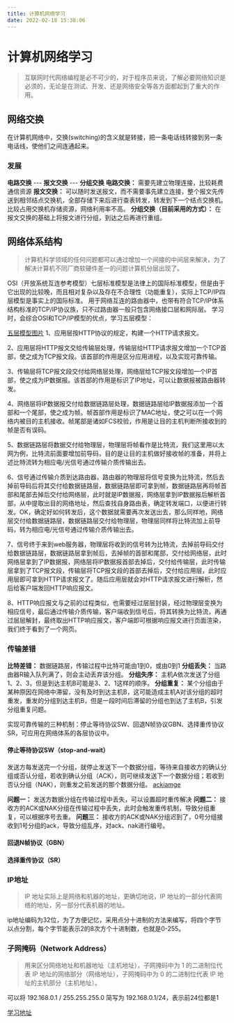 ```yaml
---
title: 计算机网络学习
date: 2022-02-18 15:38:06
---
```



# 计算机网络学习
> 互联网时代网络编程是必不可少的，对于程序员来说，了解必要网络知识是必须的，无论是在测试、开发、还是网络安全等各方面都起到了重大的作用。

## 网络交换
在计算机网络中，交换(switching)的含义就是转接，把一条电话线转接到另一条电话线，使他们之间连通起来。
### 发展
**电路交换**  --- **报文交换** --- **分组交换**
**电路交换：** 需要先建立物理连接，比较耗费通信资源
**报文交换：** 可以随时发送报文，而不需要事先建立连接，整个报文先传送到相邻结点交换机，全部存储下来后进行查表转发，转发到下一个结点交换机。比较占用交换机存储资源，网络利用率不高。
**分组交换（目前采用的方式）：** 在报文交换的基础上将报文进行分组，到达之后再进行重组。


## 网络体系结构
> 计算机科学领域的任何问题都可以通过增加一个间接的中间层来解决，为了解决计算机不同厂商软硬件差一的问题计算机分层出现了。

OSI（开放系统互连参考模型）七层标准模型是法律上的国际标准模型，但是由于它出现的比较晚，而且相对复杂以及存在不合理性（功能重复），实际上TCP/IP四层模型是事实上的国际标准。
用于网络互连的路由器中，也带有符合TCP/IP体系结构标准的TCP/IP协议族，只不过路由器一般只包含网络接口层和网际层。
学习时，会综合OSI和TCP/IP模型的优点，学习五层模型：

[五层模型图片]()
1、应用层按HTTP协议的规定，构建一个HTTP请求报文。

2、应用层将HTTP报文交给传输层处理，传输层给HTTP请求报文增加一个TCP首部，使之成为TCP报文段。该首部的作用是区分应用进程，以及实现可靠传输。

3、传输层将TCP报文段交付给网络层处理，网络层给TCP报文段增加一个IP首部，使之成为IP数据报。该首部的作用是标识了IP地址，可以让数据报被路由器转发。

4、网络层将IP数据报交付给数据链路层处理，数据链路层给IP数据报添加一个首部和一个尾部，使之成为帧。帧首部作用是标识了MAC地址，使之可以在一个网络内被目的主机接收。帧尾部是诸如FCS校验，作用是让目的主机判断所接收到的帧是否有误码。

5、数据链路层将数据交付给物理层，物理层将帧看作是比特流，我们这里用以太网为例，比特流前面要增加前导码，目的是让目的主机做好接收帧的准备，并将上述比特流转为相应电/光信号通过传输介质传输出去。

6、信号通过传输介质到达路由器，路由器的物理层将信号变换为比特流，然后去掉前导码后将其交付给数据链路层，数据链路层即可拿到帧，数据链路层再将帧首部和尾部去掉后交付给网络层，此时就是IP数据报，网络层拿到IP数据报后解析首部，从中提取出目的网络地址，然后查找自身路由表，确定转发端口，以便进行转发。OK，确定好如何转发后，这个数据就需要再次发送出去，那么同样地，网络层交付给数据链路层，数据链路层交付给物理层，物理层同样将比特流加上前导码，转为相应电/光信号通过传输介质传输出去。

7、信号终于来到web服务器，物理层将收到的信号转为比特流，去掉前导码交付给数据链路层，数据链路层拿到帧后，去掉帧的首部和尾部，交付给网络层，此时网络层拿到了IP数据报，网络层将IP数据报首部去掉后，交付给传输层，此时传输层拿到了TCP报文段，传输层将TCP报文段的首部去掉后，交付给应用层，此时应用层即可拿到HTTP请求报文了。随后应用层就会对HTTP请求报文进行解析，然后给客户端发回HTTP响应报文。

8、HTTP响应报文与之前的过程类似，也需要经过层层封装，经过物理层变换为相应信号，最后通过传输介质传输，客户端收到信号后，将其转换为比特流，再通过层层解封，最终取出HTTP响应报文，客户端即可根据响应报文进行页面渲染，我们终于看到了一个网页。


### 传输差错
**比特差错：** 数据链路层，传输过程中比特可能由1到0，或由0到1
**分组丢失：** 当路由器R输入队列满了，则会主动丢弃该分组。
**分组失序：** 主机A依次发送了分组1、2、3，但是到达主机B可能是3、2、1这样的顺序。
**分组重复：** 某个分组由于某种原因在网络中滞留，没有及时到达主机B，这可能造成主机A对该分组的超时重发，重发的分组到达主机B，但是一段时间后滞留的分组也到达了主机B，引发分组重复问题。

实现可靠传输的三种机制：停止等待协议SW、回退N帧协议GBN、选择重传协议SR，可应用在网络体系的各层协议中。

#### 停止等待协议SW（stop-and-wait）
发送方每发送完一个分组，就停止发送下一个数据分组，等待来自接收方的确认分组或否认分组，若收到确认分组（ACK），则可继续发送下一个数据分组；若收到否认分组（NAK），则重发之前发送的那个数据分组。
[ackiamge]()

**问题一：** 发送方数据分组在传输过程中丢失，可以设置超时重传解决
**问题二：** 接收方的ACK或NAK分组在传输过程中丢失，此时会触发重传机制，导致分组重复，可以根据序号去重。
**问题三：** 接收方的ACK或NAK分组迟到了，0号分组接收到1号分组的ack，导致分组乱序，对ack、nak进行编号。


#### 回退N帧协议（GBN）
#### 选择重传协议（SR）

### IP地址
> IP 地址实际上是网络和机器的地址，更确切地说，IP 地址的一部分代表网络的地址，另一部分代表机器的地址。

ip地址编码为32位，为了方便记忆，采用点分十进制的方法来编写，将四个字节以点分割，每个字节能表示2的8次方个十进制数，也就是0-255。

### 子网掩码（Network Address）
> 用来区分网络地址和机器地址（主机地址），子网掩码中为 1 的二进制位代表 IP 地址的网络部分（网络地址），子网掩码中为 0 的二进制位代表 IP 地址的主机部分（主机地址）。

可以将 192.168.0.1 / 255.255.255.0 简写为 192.168.0.1/24，表示前24位都是1






[学习地址](https://mp.weixin.qq.com/s/aVzrtPpy2tri3EFdWTJNcQ)



















